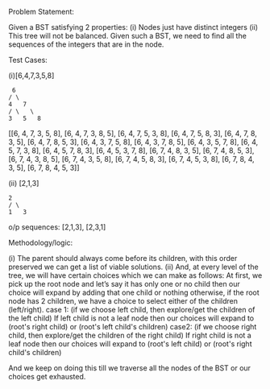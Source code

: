 Problem Statement:

Given a BST satisfying 2 properties:
(i) Nodes just have distinct integers
(ii) This tree will not be balanced.
Given such a BST, we need to find all the sequences of the integers that are in the node.

Test Cases:

(i)[6,4,7,3,5,8]
     
     6
    / \
    4   7 
    / \   \
    3   5   8


[[6, 4, 7, 3, 5, 8], 
[6, 4, 7, 3, 8, 5], 
[6, 4, 7, 5, 3, 8], 
[6, 4, 7, 5, 8, 3], 
[6, 4, 7, 8, 3, 5], 
[6, 4, 7, 8, 5, 3],
[6, 4, 3, 7, 5, 8],
[6, 4, 3, 7, 8, 5],
[6, 4, 3, 5, 7, 8],
[6, 4, 5, 7, 3, 8], 
[6, 4, 5, 7, 8, 3], 
[6, 4, 5, 3, 7, 8], 
[6, 7, 4, 8, 3, 5], 
[6, 7, 4, 8, 5, 3], 
[6, 7, 4, 3, 8, 5], 
[6, 7, 4, 3, 5, 8], 
[6, 7, 4, 5, 8, 3], 
[6, 7, 4, 5, 3, 8], 
[6, 7, 8, 4, 3, 5], 
[6, 7, 8, 4, 5, 3]]



(ii) [2,1,3] 

    2
    / \
    1   3
  
o/p sequences:
[2,1,3], [2,3,1]


Methodology/logic: 

(i)	The parent should always come before its children, with this order preserved we can get a list of viable solutions.
(ii)	And, at every level of the tree, we will have certain choices which we can make as follows:
At first, we pick up the root node and let’s say it has only one or no child then our choice will expand by adding that one child or nothing otherwise, if the root node has 2 children,
we have a choice to select either of the children (left/right). 
case 1: 
(if we choose left child, then explore/get the children of the left child) 
If left child is not a leaf node
then our choices will expand to (root's right child) or (root's left child's children) 
case2:
(if we choose right child, then explore/get the children of the right child)
If right child is not a leaf node
then our choices will expand to (root's left child) or (root's right child's children) 


And we keep on doing this till we traverse all the nodes of the BST or our choices get exhausted.
